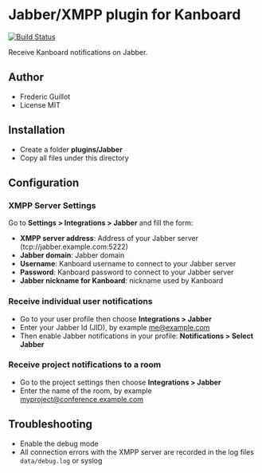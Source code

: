 Jabber/XMPP plugin for Kanboard
===============================

[![Build Status](https://travis-ci.org/kanboard/plugin-jabber.svg?branch=master)](https://travis-ci.org/kanboard/plugin-jabber)

Receive Kanboard notifications on Jabber.

Author
------

- Frederic Guillot
- License MIT

Installation
------------

- Create a folder **plugins/Jabber**
- Copy all files under this directory

Configuration
-------------

### XMPP Server Settings

Go to **Settings > Integrations > Jabber** and fill the form:

- **XMPP server address**: Address of your Jabber server (tcp://jabber.example.com:5222)
- **Jabber domain**: Jabber domain
- **Username**: Kanboard username to connect to your Jabber server
- **Password**: Kanboard password to connect to your Jabber server
- **Jabber nickname for Kanboard**: nickname used by Kanboard

### Receive individual user notifications

- Go to your user profile then choose **Integrations > Jabber**
- Enter your Jabber Id (JID), by example me@example.com
- Then enable Jabber notifications in your profile: **Notifications > Select Jabber**

### Receive project notifications to a room

- Go to the project settings then choose **Integrations > Jabber**
- Enter the name of the room, by example myproject@conference.example.com

## Troubleshooting

- Enable the debug mode
- All connection errors with the XMPP server are recorded in the log files `data/debug.log` or syslog
